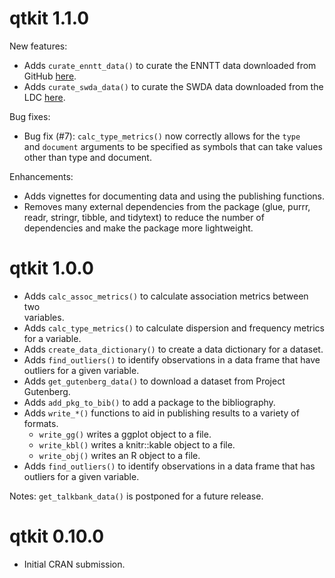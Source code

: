 # qtkit 1.1.0

New features:

- Adds `curate_enntt_data()` to curate the ENNTT data downloaded from \
  GitHub [here](https://github.com/senisioi/enntt-release).
- Adds `curate_swda_data()` to curate the SWDA data downloaded from the \
  LDC [here](https://catalog.ldc.upenn.edu/docs/LDC97S62/swb1_dialogact_annot.tar.gz).

Bug fixes:

- Bug fix (#7): `calc_type_metrics()` now correctly allows for the `type` \
  and `document` arguments to be specified as symbols that can take values \
  other than type and document.

Enhancements:

- Adds vignettes for documenting data and using the publishing functions.
- Removes many external dependencies from the package (glue, purrr, readr, stringr, tibble, and tidytext) to reduce the number of dependencies and make the package more lightweight.

# qtkit 1.0.0

- Adds `calc_assoc_metrics()` to calculate association metrics between two \
  variables.
- Adds `calc_type_metrics()` to calculate dispersion and frequency metrics \
  for a variable.
- Adds `create_data_dictionary()` to create a data dictionary for a dataset.
- Adds `find_outliers()` to identify observations in a data frame that have \
  outliers for a given variable.
- Adds `get_gutenberg_data()` to download a dataset from Project Gutenberg.
- Adds `add_pkg_to_bib()` to add a package to the bibliography.
- Adds `write_*()` functions to aid in publishing results to a variety of \
  formats.
  - `write_gg()` writes a ggplot object to a file.
  - `write_kbl()` writes a knitr::kable object to a file.
  - `write_obj()` writes an R object to a file.
- Adds `find_outliers()` to identify observations in a data frame that has \
  outliers for a given variable.

Notes: `get_talkbank_data()` is postponed for a future release.

# qtkit 0.10.0

- Initial CRAN submission.
